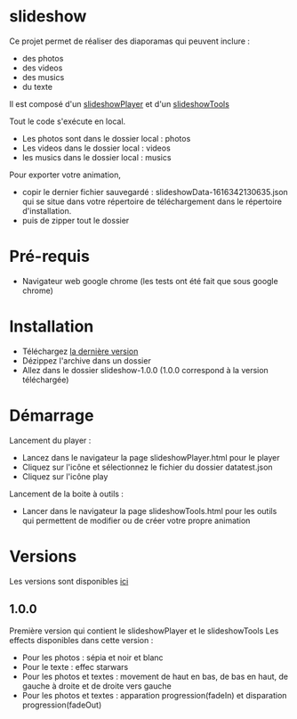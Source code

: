 # slideshow

Ce projet permet de réaliser des diaporamas qui peuvent inclure : 
- des photos
- des videos
- des musics
- du texte

Il est composé d'un [slideshowPlayer](documentation/slideshowPlayer.md) et d'un [slideshowTools](documentation/slideshowTools.md)

Tout le code s'exécute en local.
- Les photos sont dans le dossier local : photos
- Les videos dans le dossier local : videos
- les musics dans le dossier local : musics

Pour exporter votre animation, 
- copir le dernier fichier sauvegardé : slideshowData-1616342130635.json qui se situe dans votre répertoire de téléchargement dans le répertoire d'installation.
- puis de zipper tout le dossier 

# Pré-requis
- Navigateur web google chrome (les tests ont été fait que sous google chrome)

# Installation
- Téléchargez [la dernière version](https://github.com/Rejan73/slideshow/releases/)
- Dézippez l'archive dans un dossier
- Allez dans le dossier slideshow-1.0.0 (1.0.0 correspond à la version téléchargée)

# Démarrage
Lancement du player : 
- Lancez dans le navigateur la page slideshowPlayer.html pour le player
- Cliquez sur l'icône et sélectionnez le fichier du dossier datatest.json
- Cliquez sur l'icône play

Lancement de la boite à outils :
- Lancer dans le navigateur la page slideshowTools.html pour les outils qui permettent de modifier ou de créer votre propre animation


# Versions

Les versions sont disponibles [ici](https://github.com/Rejan73/slideshow/releases/)

## 1.0.0
Première version qui contient le slideshowPlayer et le slideshowTools 
Les effects disponibles dans cette version :
- Pour les photos : sépia et noir et blanc
- Pour le texte : effec starwars
- Pour les photos et textes : movement de haut en bas, de bas en haut, de gauche à droite et de droite vers gauche
- Pour les photos et textes : apparation progression(fadeIn) et disparation progression(fadeOut)
